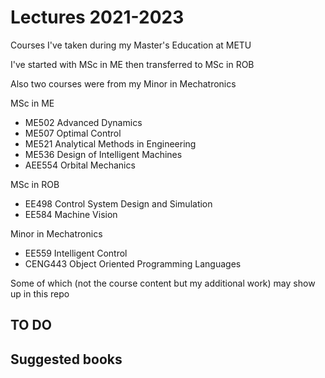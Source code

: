 # Lectures 2021-2023
Courses I've taken during my Master's Education at METU

I've started with MSc in ME then transferred to MSc in ROB

Also two courses were from my Minor in Mechatronics

MSc in ME
- ME502 Advanced Dynamics
- ME507 Optimal Control
- ME521 Analytical Methods in Engineering
- ME536 Design of Intelligent Machines
- AEE554 Orbital Mechanics

MSc in ROB
- EE498 Control System Design and Simulation
- EE584 Machine Vision

Minor in Mechatronics
- EE559 Intelligent Control
- CENG443 Object Oriented Programming Languages

Some of which (not the course content but my additional work) may show up in this repo

## TO DO
## Suggested books
